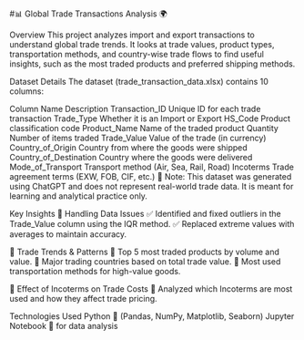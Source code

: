 #📊 Global Trade Transactions Analysis 🌍

Overview
This project analyzes import and export transactions to understand global trade trends. It looks at trade values, product types, transportation methods, and country-wise trade flows to find useful insights, such as the most traded products and preferred shipping methods.

Dataset Details
The dataset (trade_transaction_data.xlsx) contains 10 columns:

Column Name	Description
Transaction_ID	Unique ID for each trade transaction
Trade_Type	Whether it is an Import or Export
HS_Code	Product classification code
Product_Name	Name of the traded product
Quantity	Number of items traded
Trade_Value	Value of the trade (in currency)
Country_of_Origin	Country from where the goods were shipped
Country_of_Destination	Country where the goods were delivered
Mode_of_Transport	Transport method (Air, Sea, Rail, Road)
Incoterms	Trade agreement terms (EXW, FOB, CIF, etc.)
🔹 Note: This dataset was generated using ChatGPT and does not represent real-world trade data. It is meant for learning and analytical practice only.

Key Insights
🔹 Handling Data Issues
✅ Identified and fixed outliers in the Trade_Value column using the IQR method.
✅ Replaced extreme values with averages to maintain accuracy.

🔹 Trade Trends & Patterns
📌 Top 5 most traded products by volume and value.
📌 Major trading countries based on total trade value.
📌 Most used transportation methods for high-value goods.

🔹 Effect of Incoterms on Trade Costs
📌 Analyzed which Incoterms are most used and how they affect trade pricing.

Technologies Used
Python 🐍 (Pandas, NumPy, Matplotlib, Seaborn)
Jupyter Notebook 📓 for data analysis
